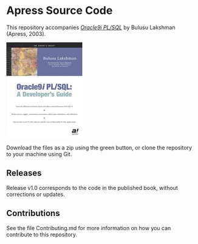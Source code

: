 # Apress Source Code

This repository accompanies [*Oracle9i PL/SQL*](http://www.apress.com/9781590590492) by Bulusu Lakshman (Apress, 2003).

![Cover image](9781590590492.jpg)

Download the files as a zip using the green button, or clone the repository to your machine using Git.

## Releases

Release v1.0 corresponds to the code in the published book, without corrections or updates.

## Contributions

See the file Contributing.md for more information on how you can contribute to this repository.
